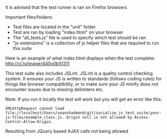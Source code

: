 It is  advised that the test runner is ran on Firefox browsers


Important files/folders:
 - Test files are located in the "unit" folder
 - Test are ran by loading "index.html" on your browser
 - The "all_tests.js" file is used to specify which test should be ran
 - "js-extensions" is a collection of js helper files that are required to run this suite

Here is an example of what index.html displays when the test complete:
http://cl.ly/image/440v0b1j1311


This test suite also includes JSLint. 
JSLint is a quality control checking system. 
It ensures your JS is written to standards (follows coding rules) for things like browser
compatibility, or to make sure your JS minify does not encounter issues due to missing delimiters etc.


Note: If you run it locally the test will work but you will get an error like this:

	XMLHttpRequest cannot load file://localhost/Users/seanshadmand/git/socialize_js_test_suite/your-js-files/example_class.js. Origin null is not allowed by Access-Control-Allow-Origin.
	
Resulting from JQuery based AJAX calls not being allowed